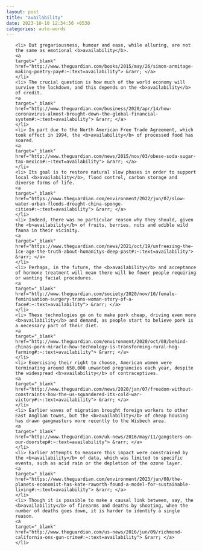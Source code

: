 ```yaml
---
layout: post
title: "availability"
date: 2023-10-10 12:34:56 +0530
categories: auto-words
---
```

<ol>

    <li> But gregariousness, humour and ease, while alluring, are not the same as emotional <b>availability</b>.
    <a 
    target="_blank" 
    href="http://www.theguardian.com/books/2015/may/26/simon-armitage-making-poetry-pay#:~:text=availability"> &rarr; </a>
    </li>
    <li> The crucial question is how much of the world economy will survive the lockdown, and this depends on the <b>availability</b> of credit.
    <a 
    target="_blank" 
    href="http://www.theguardian.com/business/2020/apr/14/how-coronavirus-almost-brought-down-the-global-financial-system#:~:text=availability"> &rarr; </a>
    </li>
    <li> In part due to the North American Free Trade Agreement, which took effect in 1994, the <b>availability</b> of processed food has soared.
    <a 
    target="_blank" 
    href="http://www.theguardian.com/news/2015/nov/03/obese-soda-sugar-tax-mexico#:~:text=availability"> &rarr; </a>
    </li>
    <li> Its goal is to restore natural slow phases in order to support local <b>availability</b>, flood control, carbon storage and diverse forms of life.
    <a 
    target="_blank" 
    href="https://www.theguardian.com/environment/2022/jun/07/slow-water-urban-floods-drought-china-sponge-cities#:~:text=availability"> &rarr; </a>
    </li>
    <li> Indeed, there was no particular reason why they should, given the <b>availability</b> of fruits, berries, nuts and edible wild fauna in their vicinity.
    <a 
    target="_blank" 
    href="https://www.theguardian.com/news/2021/oct/19/unfreezing-the-ice-age-the-truth-about-humanitys-deep-past#:~:text=availability"> &rarr; </a>
    </li>
    <li> Perhaps, in the future, the <b>availability</b> and acceptance of hormone treatment will mean there will be fewer people requiring or wanting facial procedures.
    <a 
    target="_blank" 
    href="http://www.theguardian.com/society/2020/nov/10/female-feminisation-surgery-trans-woman-story-of-a-face#:~:text=availability"> &rarr; </a>
    </li>
    <li> These technologies go on to make pork cheap, driving even more <b>availability</b> and demand, as people start to believe pork is a necessary part of their diet.
    <a 
    target="_blank" 
    href="http://www.theguardian.com/environment/2020/oct/08/behind-chinas-pork-miracle-how-technology-is-transforming-rural-hog-farming#:~:text=availability"> &rarr; </a>
    </li>
    <li> Exercising their right to choose, American women were terminating around 650,000 unwanted pregnancies each year, despite the widespread <b>availability</b> of contraceptives.
    <a 
    target="_blank" 
    href="http://www.theguardian.com/news/2020/jan/07/freedom-without-constraints-how-the-us-squandered-its-cold-war-victory#:~:text=availability"> &rarr; </a>
    </li>
    <li> Earlier waves of migration brought foreign workers to other East Anglian towns, but the <b>availability</b> of cheap housing has drawn gangmasters more recently to the Wisbech area.
    <a 
    target="_blank" 
    href="http://www.theguardian.com/uk-news/2016/may/11/gangsters-on-our-doorstep#:~:text=availability"> &rarr; </a>
    </li>
    <li> Earlier attempts to measure this impact were constrained by the <b>availability</b> of data, which was limited to specific events, such as acid rain or the depletion of the ozone layer.
    <a 
    target="_blank" 
    href="https://www.theguardian.com/environment/2023/jun/08/the-planets-economist-has-kate-raworth-found-a-model-for-sustainable-living#:~:text=availability"> &rarr; </a>
    </li>
    <li> Though it is possible to make a causal link between, say, the <b>availability</b> of firearms and deaths by shooting, when the number of deaths goes down, it is harder to identify a single reason.
    <a 
    target="_blank" 
    href="http://www.theguardian.com/us-news/2016/jun/09/richmond-california-ons-gun-crime#:~:text=availability"> &rarr; </a>
    </li>